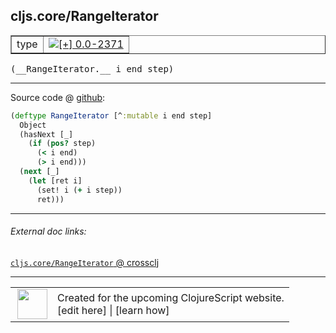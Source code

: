 ## cljs.core/RangeIterator



 <table border="1">
<tr>
<td>type</td>
<td><a href="https://github.com/cljsinfo/cljs-api-docs/tree/0.0-2371"><img valign="middle" alt="[+] 0.0-2371" title="Added in 0.0-2371" src="https://img.shields.io/badge/+-0.0--2371-lightgrey.svg"></a> </td>
</tr>
</table>


 <samp>
(__RangeIterator.__ i end step)<br>
</samp>

---







Source code @ [github](https://github.com/clojure/clojurescript/blob/r2665/src/cljs/cljs/core.cljs#L7682-L7691):

```clj
(deftype RangeIterator [^:mutable i end step]
  Object
  (hasNext [_]
    (if (pos? step)
      (< i end)
      (> i end)))
  (next [_]
    (let [ret i]
      (set! i (+ i step))
      ret)))
```

<!--
Repo - tag - source tree - lines:

 <pre>
clojurescript @ r2665
└── src
    └── cljs
        └── cljs
            └── <ins>[core.cljs:7682-7691](https://github.com/clojure/clojurescript/blob/r2665/src/cljs/cljs/core.cljs#L7682-L7691)</ins>
</pre>

-->

---



###### External doc links:

[`cljs.core/RangeIterator` @ crossclj](http://crossclj.info/fun/cljs.core.cljs/RangeIterator.html)<br>

---

 <table>
<tr><td>
<img valign="middle" align="right" width="48px" src="http://i.imgur.com/Hi20huC.png">
</td><td>
Created for the upcoming ClojureScript website.<br>
[edit here] | [learn how]
</td></tr></table>

[edit here]:https://github.com/cljsinfo/cljs-api-docs/blob/master/cljsdoc/cljs.core/RangeIterator.cljsdoc
[learn how]:https://github.com/cljsinfo/cljs-api-docs/wiki/cljsdoc-files

<!--

This information was too distracting to show to readers, but I'll leave it
commented here since it is helpful to:

- pretty-print the data used to generate this document
- and show how to retrieve that data



The API data for this symbol:

```clj
{:ns "cljs.core",
 :name "RangeIterator",
 :type "type",
 :signature ["[i end step]"],
 :source {:code "(deftype RangeIterator [^:mutable i end step]\n  Object\n  (hasNext [_]\n    (if (pos? step)\n      (< i end)\n      (> i end)))\n  (next [_]\n    (let [ret i]\n      (set! i (+ i step))\n      ret)))",
          :title "Source code",
          :repo "clojurescript",
          :tag "r2665",
          :filename "src/cljs/cljs/core.cljs",
          :lines [7682 7691]},
 :full-name "cljs.core/RangeIterator",
 :full-name-encode "cljs.core/RangeIterator",
 :history [["+" "0.0-2371"]]}

```

Retrieve the API data for this symbol:

```clj
;; from Clojure REPL
(require '[clojure.edn :as edn])
(-> (slurp "https://raw.githubusercontent.com/cljsinfo/cljs-api-docs/catalog/cljs-api.edn")
    (edn/read-string)
    (get-in [:symbols "cljs.core/RangeIterator"]))
```

-->
